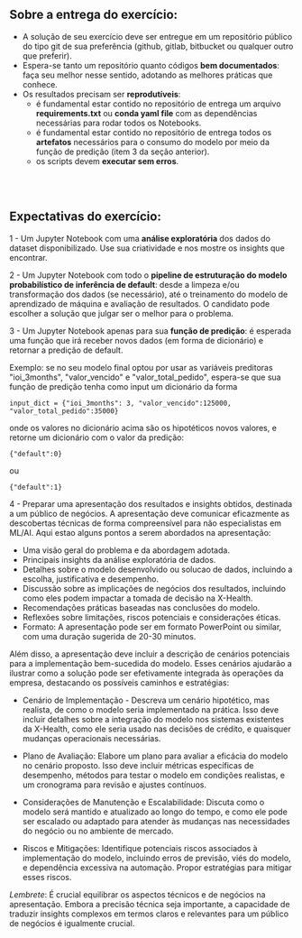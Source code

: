 <br></br>
## Sobre a entrega do exercício:
-  A solução de seu exercício deve ser entregue em um repositório público do tipo git de sua preferência (github, gitlab, bitbucket ou qualquer outro que preferir). 
-  Espera-se tanto um repositório quanto códigos **bem documentados**: faça seu melhor nesse sentido, adotando as melhores práticas que conhece. 
-  Os resultados precisam ser **reprodutíveis**: 
   -  é fundamental estar contido no repositório de entrega um arquivo **requirements.txt** ou **conda yaml file** com as dependências necessárias para rodar todos os Notebooks.
   -  é fundamental estar contido no repositório de entrega todos os **artefatos** necessários para o consumo do modelo por meio da função de predição (item 3 da seção anterior).
   -   os scripts devem **executar sem erros**.


<br></br>
## Expectativas do exercício:
1 - Um Jupyter Notebook com uma **análise exploratória** dos dados do dataset disponibilizado. Use sua criatividade e nos mostre os insights que encontrar.

2 - Um Jupyter Notebook com todo o **pipeline de estruturação do modelo probabilístico de inferência de default**: desde a limpeza e/ou transformação dos dados (se necessário), até o treinamento do modelo de aprendizado de máquina e avaliação de resultados. O candidato pode escolher a solução que julgar ser o melhor para o problema.

3 - Um Jupyter Notebook apenas para sua **função de predição**: é esperada uma função que irá receber novos dados (em forma de dicionário) e retornar a predição de default. 

Exemplo: se no seu modelo final optou por usar as variáveis preditoras "ioi\_3months", "valor\_vencido" e "valor\_total\_pedido", espera-se que sua função de predição tenha como input um dicionário da forma
```
input_dict = {"ioi_3months": 3, "valor_vencido":125000, "valor_total_pedido":35000}
```
onde os valores no dicionário acima são os hipotéticos novos valores, e retorne um dicionário com o valor da predição:

```
{"default":0}
```
ou 

```
{"default":1}
```

4 - Preparar uma apresentação dos resultados e insights obtidos, destinada a um público de negócios. A apresentação deve comunicar eficazmente as descobertas técnicas de forma compreensível para não especialistas em ML/AI. Aqui estao alguns pontos a serem abordados na apresentação:

   - Uma visão geral do problema e da abordagem adotada.
   - Principais insights da análise exploratória de dados.
   - Detalhes sobre o modelo desenvolvido ou solucao de dados, incluindo a escolha, justificativa e desempenho.
   - Discussão sobre as implicações de negócios dos resultados, incluindo como eles podem impactar a tomada de decisão na X-Health.
   - Recomendações práticas baseadas nas conclusões do modelo.
   - Reflexões sobre limitações, riscos potenciais e considerações éticas.
   - Formato: A apresentação pode ser em formato PowerPoint ou similar, com uma duração sugerida de 20-30 minutos.

Além disso, a apresentação deve incluir a descrição de cenários potenciais para a implementação bem-sucedida do modelo. Esses cenários ajudarão a ilustrar como a solução pode ser efetivamente integrada às operações da empresa, destacando os possíveis caminhos e estratégias:

- Cenário de Implementação - Descreva um cenário hipotético, mas realista, de como o modelo seria implementado na prática. Isso deve incluir detalhes sobre a integração do modelo nos sistemas existentes da X-Health, como ele seria usado nas decisões de crédito, e quaisquer mudanças operacionais necessárias.

- Plano de Avaliação: Elabore um plano para avaliar a eficácia do modelo no cenário proposto. Isso deve incluir métricas específicas de desempenho, métodos para testar o modelo em condições realistas, e um cronograma para revisão e ajustes contínuos.

- Considerações de Manutenção e Escalabilidade: Discuta como o modelo será mantido e atualizado ao longo do tempo, e como ele pode ser escalado ou adaptado para atender às mudanças nas necessidades do negócio ou no ambiente de mercado.

- Riscos e Mitigações: Identifique potenciais riscos associados à implementação do modelo, incluindo erros de previsão, viés do modelo, e dependência excessiva na automação. Propor estratégias para mitigar esses riscos.

*Lembrete*: É crucial equilibrar os aspectos técnicos e de negócios na apresentação. Embora a precisão técnica seja importante, a capacidade de traduzir insights complexos em termos claros e relevantes para um público de negócios é igualmente crucial.

